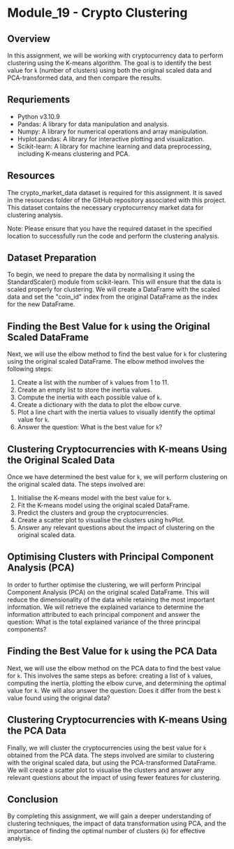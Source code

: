 # Module_19 - Crypto Clustering

## Overview
In this assignment, we will be working with cryptocurrency data to perform clustering using the K-means algorithm. The goal is to identify the best value for `k` (number of clusters) using both the original scaled data and PCA-transformed data, and then compare the results.

## Requriements
* Python v3.10.9
* Pandas: A library for data manipulation and analysis.
* Numpy: A library for numerical operations and array manipulation.
* Hvplot.pandas: A library for interactive plotting and visualization.
* Scikit-learn: A library for machine learning and data preprocessing, including K-means clustering and PCA.

## Resources
The crypto_market_data dataset is required for this assignment. It is saved in the resources folder of the GitHub repository associated with this project. This dataset contains the necessary cryptocurrency market data for clustering analysis.

Note: Please ensure that you have the required dataset in the specified location to successfully run the code and perform the clustering analysis.

## Dataset Preparation
To begin, we need to prepare the data by normalising it using the StandardScaler() module from scikit-learn. This will ensure that the data is scaled properly for clustering. We will create a DataFrame with the scaled data and set the "coin_id" index from the original DataFrame as the index for the new DataFrame.

## Finding the Best Value for `k` using the Original Scaled DataFrame
Next, we will use the elbow method to find the best value for `k` for clustering using the original scaled DataFrame. The elbow method involves the following steps:

1. Create a list with the number of `k` values from 1 to 11.
2. Create an empty list to store the inertia values.
3. Compute the inertia with each possible value of `k`.
4. Create a dictionary with the data to plot the elbow curve.
5. Plot a line chart with the inertia values to visually identify the optimal value for `k`.
6. Answer the question: What is the best value for `k`?

## Clustering Cryptocurrencies with K-means Using the Original Scaled Data
Once we have determined the best value for `k`, we will perform clustering on the original scaled data. The steps involved are:

1. Initialise the K-means model with the best value for `k`.
2. Fit the K-means model using the original scaled DataFrame.
3. Predict the clusters and group the cryptocurrencies.
4. Create a scatter plot to visualise the clusters using hvPlot.
5. Answer any relevant questions about the impact of clustering on the original scaled data.

## Optimising Clusters with Principal Component Analysis (PCA)
In order to further optimise the clustering, we will perform Principal Component Analysis (PCA) on the original scaled DataFrame. This will reduce the dimensionality of the data while retaining the most important information. We will retrieve the explained variance to determine the information attributed to each principal component and answer the question: What is the total explained variance of the three principal components?

## Finding the Best Value for `k` using the PCA Data
Next, we will use the elbow method on the PCA data to find the best value for `k`. This involves the same steps as before: creating a list of `k` values, computing the inertia, plotting the elbow curve, and determining the optimal value for `k`. We will also answer the question: Does it differ from the best `k` value found using the original data?

## Clustering Cryptocurrencies with K-means Using the PCA Data
Finally, we will cluster the cryptocurrencies using the best value for `k` obtained from the PCA data. The steps involved are similar to clustering with the original scaled data, but using the PCA-transformed DataFrame. We will create a scatter plot to visualise the clusters and answer any relevant questions about the impact of using fewer features for clustering.

## Conclusion
By completing this assignment, we will gain a deeper understanding of clustering techniques, the impact of data transformation using PCA, and the importance of finding the optimal number of clusters (`k`) for effective analysis.
